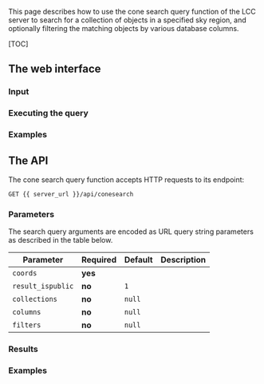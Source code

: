 This page describes how to use the cone search query function of the LCC server
to search for a collection of objects in a specified sky region, and optionally
filtering the matching objects by various database columns.

[TOC]

## The web interface

### Input

### Executing the query

### Examples


## The API

The cone search query function accepts HTTP requests to its endpoint:

```
GET {{ server_url }}/api/conesearch
```

### Parameters

The search query arguments are encoded as URL query string parameters as
described in the table below.

Parameter          | Required | Default | Description
------------------ | -------- | ------- | -----------
`coords`           | **yes**  |         |
`result_ispublic`  | **no**   | `1`     |
`collections`      | **no**   | `null`  |
`columns`          | **no**   | `null`  |
`filters`          | **no**   | `null`  |

### Results


### Examples

